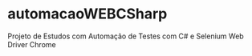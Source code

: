 # automacaoWEBCSharp
Projeto de Estudos com Automação de Testes com C# e Selenium Web Driver Chrome
